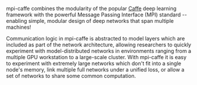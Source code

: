 
mpi-caffe combines the modularity of the popular [Caffe](http://caffe.berkeleyvision.org) deep learning framework with the powerful Message Passing Interface (MPI) standard -- enabling simple, modular design of deep networks that span multiple machines! 

Communication logic in mpi-caffe is abstracted to model layers which are included as part of the network architecture, allowing researchers to quickly experiment with model-distributed networks in environments ranging from a multiple GPU workstation to a large-scale cluster. With mpi-caffe it is easy to experiment with extremely large networks which don't fit into a single node's memory, link multiple full networks under a unified loss, or allow a set of networks to share some common computation. 


